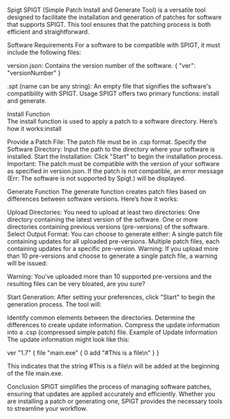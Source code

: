 Spigt
SPIGT (Simple Patch Install and Generate Tool) is a versatile tool designed to facilitate the installation and generation of patches for software that supports SPIGT. This tool ensures that the patching process is both efficient and straightforward.

Software Requirements
For a software to be compatible with SPIGT, it must include the following files:

version.json: Contains the version number of the software.
{
  "ver": "versionNumber"
}

.spt (name can be any string): An empty file that signifies the software's compatibility with SPIGT.
Usage
SPIGT offers two primary functions: install and generate.

Install Function   
The install function is used to apply a patch to a software directory. Here’s how it works:install

Provide a Patch File: The patch file must be in .csp format.
Specify the Software Directory: Input the path to the directory where your software is installed.
Start the Installation: Click "Start" to begin the installation process.
Important: The patch must be compatible with the version of your software as specified in version.json. If the patch is not compatible, an error message (Err: The software is not supported by Spigt.) will be displayed.

Generate Function
The generate function creates patch files based on differences between software versions. Here’s how it works:

Upload Directories: You need to upload at least two directories:
One directory containing the latest version of the software.
One or more directories containing previous versions (pre-versions) of the software.
Select Output Format: You can choose to generate either:
A single patch file containing updates for all uploaded pre-versions.
Multiple patch files, each containing updates for a specific pre-version.
Warning: If you upload more than 10 pre-versions and choose to generate a single patch file, a warning will be issued:

Warning: You've uploaded more than 10 supported pre-versions and the resulting files can be very bloated, are you sure?

Start Generation: After setting your preferences, click "Start" to begin the generation process. The tool will:

Identify common elements between the directories.
Determine the differences to create update information.
Compress the update information into a .csp (compressed simple patch) file.
Example of Update Information
The update information might look like this:

ver "1.7" {
    file "main.exe" {
        0 add "#This is a file\n"
    }
}

This indicates that the string #This is a file\n will be added at the beginning of the file main.exe.

Conclusion
SPIGT simplifies the process of managing software patches, ensuring that updates are applied accurately and efficiently. Whether you are installing a patch or generating one, SPIGT provides the necessary tools to streamline your workflow.
